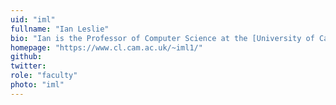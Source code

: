 ```yaml
---
uid: "iml"
fullname: "Ian Leslie"
bio: "Ian is the Professor of Computer Science at the [University of Cambridge Computer Laboratory](http://www.cl.cam.ac.uk/) with interests in operating systems, distributed systems and networks."
homepage: "https://www.cl.cam.ac.uk/~iml1/"
github:
twitter:
role: "faculty"
photo: "iml"
---
```

